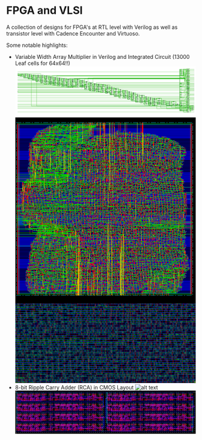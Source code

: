 # FPGA and VLSI
A collection of designs for FPGA's at RTL level with Verilog as well as transistor level with Cadence Encounter and Virtuoso.

Some notable highlights:
- Variable Width Array Multiplier in Verilog and Integrated Circuit (13000 Leaf cells for 64x64!!)
![alt text](https://raw.githubusercontent.com/16oh4/FPGA-VLSI/master/array_multiplier_design.png)
![alt text](https://raw.githubusercontent.com/16oh4/FPGA-VLSI/master/array_multiplier.png)
- 8-bit Ripple Carry Adder (RCA) in CMOS Layout
![alt text](https://github.com/16oh4/FPGA-VLSI/blob/master/fulladder8_schem_transp2.png)
![alt text](https://github.com/16oh4/FPGA-VLSI/blob/master/fulladder8_schem_2.PNG)
